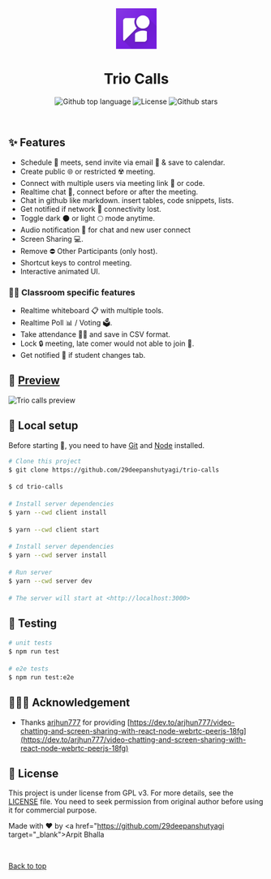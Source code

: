 <div align="center" id="top"> 
  <img src="./client/public/favicon.png" alt="Trio Calls" width=80 />
</div>

<h1 align="center">Trio Calls</h1>

<p align="center">
  <img alt="Github top language" src="https://img.shields.io/github/languages/top/29deepanshutyagi/trio-calls?style=flat-square">
  <img alt="License" src="https://img.shields.io/github/license/29deepanshutyagi/trio-calls?style=flat-square">
  <img alt="Github stars" src="https://img.shields.io/github/stars/29deepanshutyagi/trio-calls?style=flat-square" />
</p>

<br>

## :sparkles: Features

- Schedule 📅 meets, send invite via email 📩 & save to calendar.
- Create public 🌐 or restricted ☢️ meeting.
- Connect with multiple users via meeting link 🔗 or code.
- Realtime chat 💬, connect before or after the meeting.
- Chat in github like markdown. insert tables, code snippets, lists.
- Get notified if network 📶 connectivity lost.
- Toggle dark 🌑 or light 🌕 mode anytime.
- Audio notification 🔔 for chat and new user connect
- Screen Sharing 💻.
- Remove ⛔ Other Participants (only host).
- Shortcut keys to control meeting.
- Interactive animated UI.

### 🧑‍🎓 Classroom specific features

- Realtime whiteboard 📋 with multiple tools.
- Realtime Poll 📊 / Voting 🗳️.
- Take attendance 🙋‍♂️ and save in CSV format.
- Lock 🔒 meeting, late comer would not able to join 🚫.
- Get notified 👀 if student changes tab.

## :eyes: [Preview](https://trio-calls.vercel.app)

![Trio calls preview](https://user-images.githubusercontent.com/55053424/152016159-3d577bca-3170-4283-b3b3-3d49b4e9a424.gif)

## :tada: Local setup

Before starting :checkered_flag:, you need to have [Git](https://git-scm.com) and [Node](https://nodejs.org/en/) installed.

```bash
# Clone this project
$ git clone https://github.com/29deepanshutyagi/trio-calls

$ cd trio-calls

# Install server dependencies
$ yarn --cwd client install

$ yarn --cwd client start

# Install server dependencies
$ yarn --cwd server install

# Run server
$ yarn --cwd server dev

# The server will start at <http://localhost:3000>
```

## 🔧 Testing

```bash
# unit tests
$ npm run test

# e2e tests
$ npm run test:e2e

```

## 🙇🏻‍♂️ Acknowledgement

- Thanks [arjhun777](https://dev.to/arjhun777) for providing [https://dev.to/arjhun777/video-chatting-and-screen-sharing-with-react-node-webrtc-peerjs-18fg](https://dev.to/arjhun777/video-chatting-and-screen-sharing-with-react-node-webrtc-peerjs-18fg)

## :memo: License

This project is under license from GPL v3. For more details, see the [LICENSE](LICENSE) file. You need to seek permission from original author before using it for commercial purpose.

Made with :heart: by <a href="https://github.com/29deepanshutyagi target="_blank">Arpit Bhalla</a>

&#xa0;


<a href="#top">Back to top</a>

